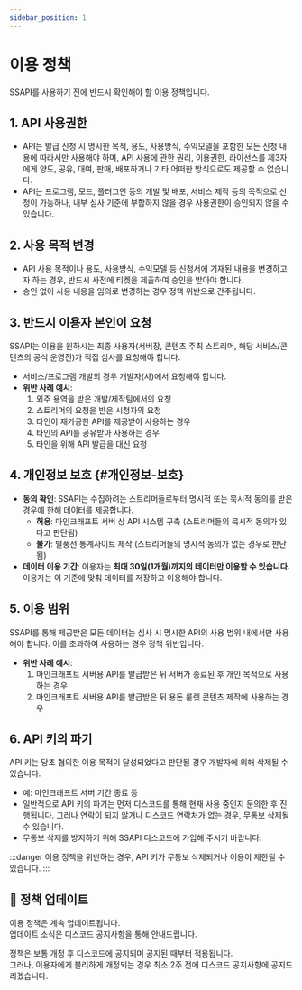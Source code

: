 ```yaml
---
sidebar_position: 1
---
```


# 이용 정책

SSAPI를 사용하기 전에 반드시 확인해야 할 이용 정책입니다.

## 1. API 사용권한

- API는 발급 신청 시 명시한 목적, 용도, 사용방식, 수익모델을 포함한 모든 신청 내용에 따라서만 사용해야 하며, API 사용에 관한 권리, 이용권한, 라이선스를 제3자에게 양도, 공유, 대여, 판매, 배포하거나 기타 어떠한 방식으로도 제공할 수 없습니다.
- API는 프로그램, 모드, 플러그인 등의 개발 및 배포, 서비스 제작 등의 목적으로 신청이 가능하나, 내부 심사 기준에 부합하지 않을 경우 사용권한이 승인되지 않을 수 있습니다.

## 2. 사용 목적 변경

- API 사용 목적이나 용도, 사용방식, 수익모델 등 신청서에 기재된 내용을 변경하고자 하는 경우, 반드시 사전에 티켓을 제출하여 승인을 받아야 합니다.
- 승인 없이 사용 내용을 임의로 변경하는 경우 정책 위반으로 간주됩니다.

## 3. 반드시 이용자 본인이 요청

SSAPI는 이용을 원하시는 최종 사용자(서버장, 콘텐츠 주최 스트리머, 해당 서비스/콘텐츠의 공식 운영진)가 직접 심사를 요청해야 합니다.

- 서비스/프로그램 개발의 경우 개발자(사)에서 요청해야 합니다.
- **위반 사례 예시**:
  1. 외주 용역을 받은 개발/제작팀에서의 요청
  2. 스트리머의 요청을 받은 시청자의 요청
  3. 타인이 재가공한 API를 제공받아 사용하는 경우
  4. 타인의 API를 공유받아 사용하는 경우
  5. 타인을 위해 API 발급을 대신 요청

## 4. 개인정보 보호 {#개인정보-보호}

- **동의 확인**: SSAPI는 수집하려는 스트리머들로부터 명시적 또는 묵시적 동의를 받은 경우에 한해 데이터를 제공합니다.
  - **허용**: 마인크래프트 서버 상 API 시스템 구축 (스트리머들의 묵시적 동의가 있다고 판단됨)
  - **불가**: 별풍선 통계사이트 제작 (스트리머들의 명시적 동의가 없는 경우로 판단됨)
- **데이터 이용 기간**: 이용자는 **최대 30일(1개월)까지의 데이터만 이용할 수 있습니다.** 이용자는 이 기준에 맞춰 데이터를 저장하고 이용해야 합니다.

## 5. 이용 범위

SSAPI를 통해 제공받은 모든 데이터는 심사 시 명시한 API의 사용 범위 내에서만 사용해야 합니다. 이를 초과하여 사용하는 경우 정책 위반입니다.

- **위반 사례 예시**:
  1. 마인크래프트 서버용 API를 발급받은 뒤 서버가 종료된 후 개인 목적으로 사용하는 경우
  2. 마인크래프트 서버용 API를 발급받은 뒤 용돈 룰렛 콘텐츠 제작에 사용하는 경우

## 6. API 키의 파기

API 키는 당초 협의한 이용 목적이 달성되었다고 판단될 경우 개발자에 의해 삭제될 수 있습니다.

- 예: 마인크래프트 서버 기간 종료 등
- 일반적으로 API 키의 파기는 먼저 디스코드를 통해 현재 사용 중인지 문의한 후 진행됩니다. 그러나 연락이 되지 않거나 디스코드 연락처가 없는 경우, 무통보 삭제될 수 있습니다.
- 무통보 삭제를 방지하기 위해 SSAPI 디스코드에 가입해 주시기 바랍니다.

:::danger
이용 정책을 위반하는 경우, API 키가 무통보 삭제되거나 이용이 제한될 수 있습니다.
:::

## 🔄 정책 업데이트

이용 정책은 계속 업데이트됩니다.\
업데이트 소식은 디스코드 공지사항을 통해 안내드립니다.

정책은 보통 개정 후 디스코드에 공지되며 공지된 때부터 적용됩니다.\
그러나, 이용자에게 불리하게 개정되는 경우 최소 2주 전에 디스코드 공지사항에 공지드리겠습니다.
